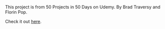 This project is from 50 Projects in 50 Days on Udemy.
By Brad Traversy and Florin Pop.

Check it out [here](https://sarahpolachek.github.io/Animated-Countdown/).